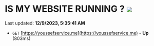 # IS MY WEBSITE RUNNING ? [![](https://img.shields.io/static/v1?label=Sponsor&message=%E2%9D%A4&logo=GitHub&color=%23fe8e86)](https://github.com/sponsors/<username>)

Last updated: **12/9/2023, 5:35:41 AM**

- `GET` [https://youssefservice.me](https://youssefservice.me) - **Up** (803ms)
